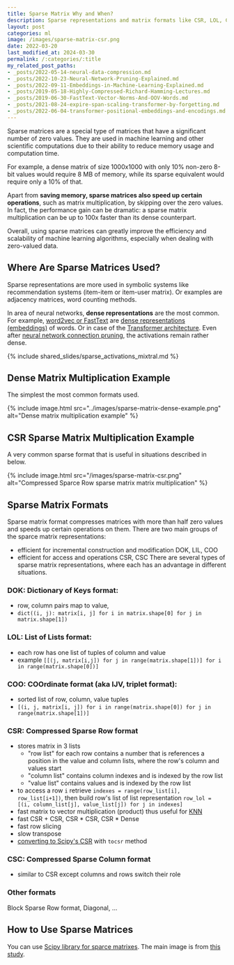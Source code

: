 ```yaml
---
title: Sparse Matrix Why and When?
description: Sparse representations and matrix formats like CSR, LOL, COO compress and speed up certain operations on mostly zero matrices.
layout: post
categories: ml
image: /images/sparse-matrix-csr.png
date: 2022-03-20
last_modified_at: 2024-03-30
permalink: /:categories/:title
my_related_post_paths:
- _posts/2022-05-14-neural-data-compression.md
- _posts/2022-10-23-Neural-Network-Pruning-Explained.md
- _posts/2022-09-11-Embeddings-in-Machine-Learning-Explained.md
- _posts/2019-05-18-Highly-Compressed-Richard-Hamming-Lectures.md
- _posts/2019-06-30-FastText-Vector-Norms-And-OOV-Words.md
- _posts/2021-08-24-expire-span-scaling-transformer-by-forgetting.md
- _posts/2022-06-04-transformer-positional-embeddings-and-encodings.md
---
```


Sparse matrices are a special type of matrices that have a significant number of zero values. They are used in machine learning and other scientific computations due to their ability to reduce memory usage and computation time.

For example, a dense matrix of size 1000x1000 with only 10% non-zero 8-bit values would require 8 MB of memory, while its sparse equivalent would require only a 10% of that.

Apart from **saving memory, sparse matrices also speed up certain operations**, such as matrix multiplication, by skipping over the zero values. In fact, the performance gain can be dramatic: a sparse matrix multiplication can be up to 100x faster than its dense counterpart.

Overall, using sparse matrices can greatly improve the efficiency and scalability of machine learning algorithms, especially when dealing with zero-valued data.


## Where Are Sparse Matrices Used?
Sparse representations are more used in symbolic systems like recommendation systems (item-item or item-user matrix). Or examples are adjacency matrices, word counting methods.

In area of neural networks, **dense representations** are the most common. For example, [word2vec or FastText](/ml/FastText-Vector-Norms-And-OOV-Words) are [dense representations (embeddings)](/ml/Embeddings-in-Machine-Learning-Explained) of words. Or in case of the [Transformer architecture](/ml/transformers-self-attention-mechanism-simplified). Even after [neural network connection pruning](/ml/Neural-Network-Pruning-Explained), the activations remain rather dense.

{% include shared_slides/sparse_activations_mixtral.md %}

## Dense Matrix Multiplication Example
The simplest the most common formats used.

{% include image.html src="../images/sparse-matrix-dense-example.png" alt="Dense matrix multiplication example" %}


## CSR Sparse Matrix Multiplication Example
A very common sparse format that is useful in situations described in below.

{% include image.html src="/images/sparse-matrix-csr.png" alt="Compressed Sparce Row sparse matrix matrix multiplication" %}


## Sparse Matrix Formats
Sparse matrix format compresses matrices with more than half zero values and speeds up certain operations on them.
There are two main groups of the sparce matrix representations: 
- efficient for incremental construction and modification DOK, LIL, COO
- efficient for access and operations CSR, CSC
There are several types of sparse matrix representations, where each has an advantage in different situations.
 

### DOK: Dictionary of Keys format:
- row, column pairs map to value,
- `dict((i, j): matrix[i, j] for i in matrix.shape[0] for j in matrix.shape[1])`


### LOL: List of Lists format:
- each row has one list of tuples of column and value
- example `[[(j, matrix[i,j]) for j in range(matrix.shape[1])] for i in range(matrix.shape[0])]`
  

### COO: COOrdinate format (aka IJV, triplet format):
- sorted list of row, column, value tuples
- `[(i, j, matrix[i, j]) for i in range(matrix.shape[0]) for j in range(matrix.shape[1])]`
 

### CSR: Compressed Sparse Row format
- stores matrix in 3 lists
  - "row list" for each row contains a number that is references a position in the value and column lists, where the row's column and values start
  - "column list" contains column indexes and is indexed by the row list
  - "value list" contains values and is indexed by the row list
- to access a row `i` retrieve `indexes = range(row_list[i], row_list[i+1])`, then build row's list of list representation `row_lol = [(i, column_list[j], value_list[j]) for j in indexes]`
- fast matrix to vector multiplication (product) thus useful for [KNN](https://en.wikipedia.org/wiki/K-nearest_neighbors_algorithm)
- fast CSR + CSR, CSR * CSR, CSR * Dense
- fast row slicing
- slow transpose
- [converting to Scipy's CSR](https://docs.scipy.org/doc/scipy/reference/generated/scipy.sparse.csr_matrix.html) with `tocsr` method


### CSC: Compressed Sparse Column format
- similar to CSR except columns and rows switch their role
 
### Other formats
Block Sparse Row format, Diagonal, ...


## How to Use Sparse Matrices
You can use [Scipy library for sparce matrixes](https://docs.scipy.org/doc/scipy/reference/sparse.html#usage-information).
The main image is from [this study](https://citeseerx.ist.psu.edu/viewdoc/download?doi=10.1.1.140.9761&rep=rep1&type=pdf).


